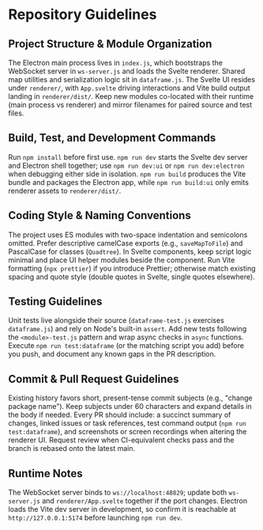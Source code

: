 # Repository Guidelines

## Project Structure & Module Organization
The Electron main process lives in `index.js`, which bootstraps the WebSocket server in `ws-server.js` and loads the Svelte renderer. Shared map utilities and serialization logic sit in `dataframe.js`. The Svelte UI resides under `renderer/`, with `App.svelte` driving interactions and Vite build output landing in `renderer/dist/`. Keep new modules co-located with their runtime (main process vs renderer) and mirror filenames for paired source and test files.

## Build, Test, and Development Commands
Run `npm install` before first use. `npm run dev` starts the Svelte dev server and Electron shell together; use `npm run dev:ui` or `npm run dev:electron` when debugging either side in isolation. `npm run build` produces the Vite bundle and packages the Electron app, while `npm run build:ui` only emits renderer assets to `renderer/dist/`.

## Coding Style & Naming Conventions
The project uses ES modules with two-space indentation and semicolons omitted. Prefer descriptive camelCase exports (e.g., `saveMapToFile`) and PascalCase for classes (`Quadtree`). In Svelte components, keep script logic minimal and place UI helper modules beside the component. Run Vite formatting (`npx prettier`) if you introduce Prettier; otherwise match existing spacing and quote style (double quotes in Svelte, single quotes elsewhere).

## Testing Guidelines
Unit tests live alongside their source (`dataframe-test.js` exercises `dataframe.js`) and rely on Node's built-in `assert`. Add new tests following the `<module>-test.js` pattern and wrap async checks in `async` functions. Execute `npm run test:dataframe` (or the matching script you add) before you push, and document any known gaps in the PR description.

## Commit & Pull Request Guidelines
Existing history favors short, present-tense commit subjects (e.g., "change package name"). Keep subjects under 60 characters and expand details in the body if needed. Every PR should include: a succinct summary of changes, linked issues or task references, test command output (`npm run test:dataframe`), and screenshots or screen recordings when altering the renderer UI. Request review when CI-equivalent checks pass and the branch is rebased onto the latest main.

## Runtime Notes
The WebSocket server binds to `ws://localhost:48829`; update both `ws-server.js` and `renderer/App.svelte` together if the port changes. Electron loads the Vite dev server in development, so confirm it is reachable at `http://127.0.0.1:5174` before launching `npm run dev`.
